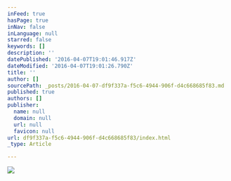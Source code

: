 ```yaml
---
inFeed: true
hasPage: true
inNav: false
inLanguage: null
starred: false
keywords: []
description: ''
datePublished: '2016-04-07T19:01:46.917Z'
dateModified: '2016-04-07T19:01:26.790Z'
title: ''
author: []
sourcePath: _posts/2016-04-07-df9f337a-f5c6-4944-906f-d4c668685f83.md
published: true
authors: []
publisher:
  name: null
  domain: null
  url: null
  favicon: null
url: df9f337a-f5c6-4944-906f-d4c668685f83/index.html
_type: Article

---
```

![](https://the-grid-user-content.s3-us-west-2.amazonaws.com/6fdcbb8f-5dee-49e3-8140-6746c1f72d37.jpg)